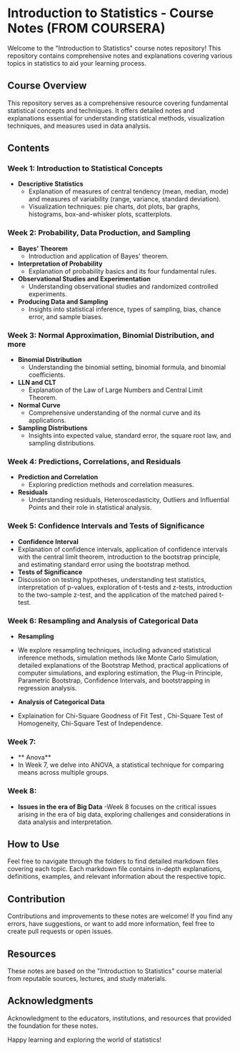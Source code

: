 # Introduction to Statistics - Course Notes (FROM COURSERA)

Welcome to the "Introduction to Statistics" course notes repository! This repository contains comprehensive notes and explanations covering various topics in statistics to aid your learning process.
## Course Overview

This repository serves as a comprehensive resource covering fundamental statistical concepts and techniques. It offers detailed notes and explanations essential for understanding statistical methods, visualization techniques, and measures used in data analysis.

## Contents

### Week 1: Introduction to Statistical Concepts
- **Descriptive Statistics**
  - Explanation of measures of central tendency (mean, median, mode) and measures of variability (range, variance, standard deviation).
  - Visualization techniques: pie charts, dot plots, bar graphs, histograms, box-and-whisker plots, scatterplots.

### Week 2: Probability, Data Production, and Sampling
- **Bayes' Theorem**
  - Introduction and application of Bayes' theorem.
- **Interpretation of Probability**
  - Explanation of probability basics and its four fundamental rules.
- **Observational Studies and Experimentation**
  - Understanding observational studies and randomized controlled experiments.
- **Producing Data and Sampling**
  - Insights into statistical inference, types of sampling, bias, chance error, and sample biases.

### Week 3: Normal Approximation, Binomial Distribution, and more
- **Binomial Distribution**
  - Understanding the binomial setting, binomial formula, and binomial coefficients.
- **LLN and CLT**
  - Explanation of the Law of Large Numbers and Central Limit Theorem.
- **Normal Curve**
  - Comprehensive understanding of the normal curve and its applications.
- **Sampling Distributions**
  - Insights into expected value, standard error, the square root law, and sampling distributions.

### Week 4: Predictions, Correlations, and Residuals
- **Prediction and Correlation**
  - Exploring prediction methods and correlation measures.
- **Residuals**
  - Understanding residuals, Heteroscedasticity, Outliers and Influential Points and their role in statistical analysis.

### Week 5:  Confidence Intervals and Tests of Significance
- **Confidence Interval**
- Explanation of confidence intervals, application of confidence intervals with the central limit theorem, introduction to the bootstrap principle, and estimating standard error using the bootstrap method.
- **Tests of Significance**
- Discussion on testing hypotheses, understanding test statistics, interpretation of p-values, exploration of t-tests and z-tests, introduction to the two-sample z-test, and the application of the matched paired t-test.

### Week 6: Resampling and Analysis of Categorical Data
- **Resampling**
- We explore resampling techniques, including advanced statistical inference methods, simulation methods like Monte Carlo Simulation, detailed explanations of the Bootstrap Method, practical applications of computer simulations, and exploring estimation, the Plug-in Principle, Parametric Bootstrap, Confidence Intervals, and bootstrapping in regression analysis.

- **Analysis of Categorical Data**
- Explaination for  Chi-Square Goodness of Fit Test , Chi-Square Test of Homogeneity, Chi-Square Test of Independence.

### Week 7:
- ** Anova**
- In Week 7, we delve into ANOVA, a statistical technique for comparing means across multiple groups.

### Week 8:
- **Issues in the era of Big Data**
-Week 8 focuses on the critical issues arising in the era of big data, exploring challenges and considerations in data analysis and interpretation.

## How to Use

Feel free to navigate through the folders to find detailed markdown files covering each topic. Each markdown file contains in-depth explanations, definitions, examples, and relevant information about the respective topic.

## Contribution

Contributions and improvements to these notes are welcome! If you find any errors, have suggestions, or want to add more information, feel free to create pull requests or open issues.

## Resources

These notes are based on the "Introduction to Statistics" course material from reputable sources, lectures, and study materials.

## Acknowledgments

Acknowledgment to the educators, institutions, and resources that provided the foundation for these notes.

Happy learning and exploring the world of statistics!
